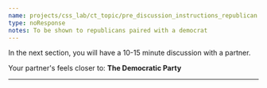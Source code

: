 ```yaml
---
name: projects/css_lab/ct_topic/pre_discussion_instructions_republican.md
type: noResponse
notes: To be shown to republicans paired with a democrat
---
```


In the next section, you will have a 10-15 minute discussion with a partner.

Your partner's feels closer to: **The Democratic Party**

---
